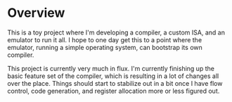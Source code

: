 # Overview
This is a toy project where I'm developing a compiler, a custom ISA, and an emulator to run it all. I hope to one day get this to a point where the emulator, running a simple operating system, can bootstrap its own compiler.

This project is currently very much in flux. I'm currently finishing up the basic feature set of the compiler, which is resulting in a lot of changes all over the place. Things should start to stabilize out in a bit once I have flow control, code generation, and register allocation more or less figured out.
